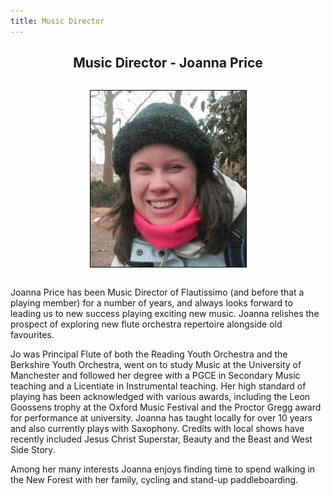 ```yaml
---
title: Music Director
---
```

<head>
<style>
h2 {text-align: center;}
</style>
</head>


<h2> Music Director - Joanna Price</h2>

  <div align="center">
  <img  src="imgs/jopricex.jpg" alt="Flautissimo MD: Joanna Price" style = "margin: 1em; border: 1px solid black; padding: 0" >
</div>

<p></p>

<p>Joanna Price has been Music Director of Flautissimo (and before that a playing member) for a number of years, and always looks forward to leading us to new success playing exciting new music. Joanna relishes the prospect of exploring new flute orchestra repertoire alongside old favourites.</p>

<p> Jo was Principal Flute of both the Reading Youth Orchestra and the Berkshire Youth Orchestra, went on to study Music at the University of Manchester and followed her degree with a PGCE in Secondary Music teaching and a Licentiate in Instrumental teaching. Her high standard of playing has been acknowledged with various awards, including the Leon Goossens trophy at the Oxford Music Festival and the Proctor Gregg award for performance at university. Joanna has taught locally for over 10 years and also currently plays with Saxophony. Credits with local shows have recently included Jesus Christ Superstar, Beauty and the Beast and West Side Story.</p>

<p>Among her many interests Joanna enjoys finding time to spend walking in the New Forest with her family, cycling and stand-up paddleboarding.</p>
